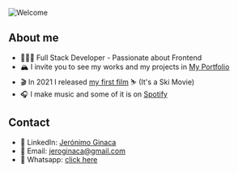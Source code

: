 ![Welcome]([https://i.ibb.co/2jCbbff/portada-github-final.png](https://res.cloudinary.com/dr3cvyonp/image/upload/v1699005993/fondo_github_rdmtru.png))
## About me

- 👨🏻‍💻 Full Stack Developer - Passionate about Frontend
- 🏔 I invite you to see my works and my projects in [My Portfolio](https://www.jeronimoginaca.com)
- 🎬 In 2021 I released [my first film](https://www.youtube.com/watch?v=y1bVDOhbrrc&ab_channel=GoRelaxProductions) ⛷ (It's a Ski Movie)
- 🎧 I make music and some of it is on [Spotify](https://open.spotify.com/artist/2MvLjoPcschdcOYfpaAtQ9)

## Contact

- 👔 LinkedIn: [Jerónimo Ginaca](https://www.linkedin.com/in/jeronimoginaca/)
- 📨 Email: [jeroginaca@gmail.com](mailto:jeroginaca@gmail.com)
- 📲 Whatsapp: [click here](https://wa.me/5491126343056)
